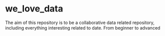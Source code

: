 # we_love_data
The aim of this repository is to be a collaborative data related repository, including everything interesting related to date. From beginner to advanced
